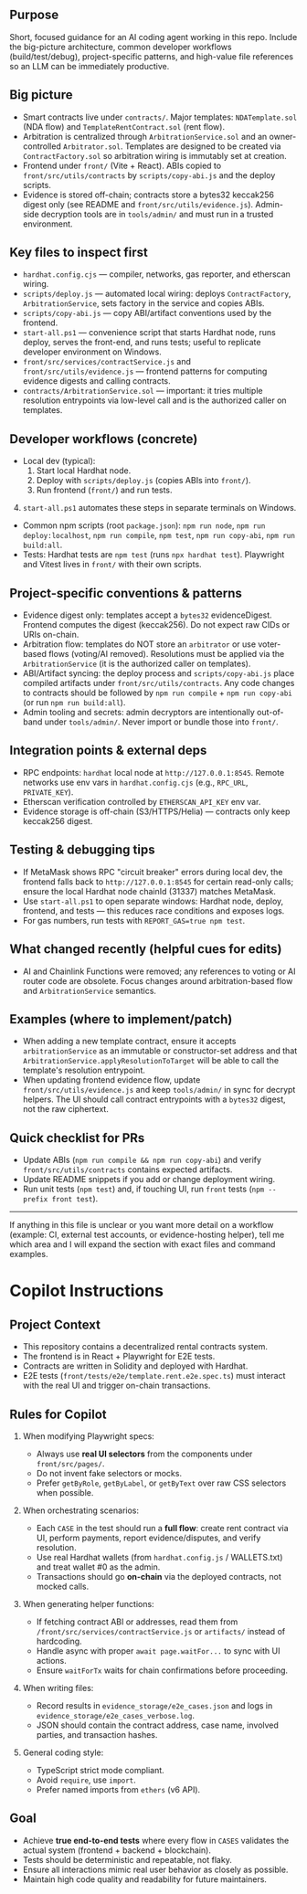 ## Purpose

Short, focused guidance for an AI coding agent working in this repo. Include the big-picture architecture, common developer workflows (build/test/debug), project-specific patterns, and high-value file references so an LLM can be immediately productive.

## Big picture

- Smart contracts live under `contracts/`. Major templates: `NDATemplate.sol` (NDA flow) and `TemplateRentContract.sol` (rent flow).
- Arbitration is centralized through `ArbitrationService.sol` and an owner-controlled `Arbitrator.sol`. Templates are designed to be created via `ContractFactory.sol` so arbitration wiring is immutably set at creation.
- Frontend under `front/` (Vite + React). ABIs copied to `front/src/utils/contracts` by `scripts/copy-abi.js` and the deploy scripts.
- Evidence is stored off-chain; contracts store a bytes32 keccak256 digest only (see README and `front/src/utils/evidence.js`). Admin-side decryption tools are in `tools/admin/` and must run in a trusted environment.

## Key files to inspect first

- `hardhat.config.cjs` — compiler, networks, gas reporter, and etherscan wiring.
- `scripts/deploy.js` — automated local wiring: deploys `ContractFactory`, `ArbitrationService`, sets factory in the service and copies ABIs.
- `scripts/copy-abi.js` — copy ABI/artifact conventions used by the frontend.
- `start-all.ps1` — convenience script that starts Hardhat node, runs deploy, serves the front-end, and runs tests; useful to replicate developer environment on Windows.
- `front/src/services/contractService.js` and `front/src/utils/evidence.js` — frontend patterns for computing evidence digests and calling contracts.
- `contracts/ArbitrationService.sol` — important: it tries multiple resolution entrypoints via low-level call and is the authorized caller on templates.

## Developer workflows (concrete)

- Local dev (typical):
  1. Start local Hardhat node.
  2. Deploy with `scripts/deploy.js` (copies ABIs into `front/`).
  3. Run frontend (`front/`) and run tests.
 4. `start-all.ps1` automates these steps in separate terminals on Windows.
- Common npm scripts (root `package.json`): `npm run node`, `npm run deploy:localhost`, `npm run compile`, `npm test`, `npm run copy-abi`, `npm run build:all`.
- Tests: Hardhat tests are `npm test` (runs `npx hardhat test`). Playwright and Vitest lives in `front/` with their own scripts.

## Project-specific conventions & patterns

- Evidence digest only: templates accept a `bytes32` evidenceDigest. Frontend computes the digest (keccak256). Do not expect raw CIDs or URIs on-chain.
- Arbitration flow: templates do NOT store an `arbitrator` or use voter-based flows (voting/AI removed). Resolutions must be applied via the `ArbitrationService` (it is the authorized caller on templates).
- ABI/Artifact syncing: the deploy process and `scripts/copy-abi.js` place compiled artifacts under `front/src/utils/contracts`. Any code changes to contracts should be followed by `npm run compile` + `npm run copy-abi` (or run `npm run build:all`).
- Admin tooling and secrets: admin decryptors are intentionally out-of-band under `tools/admin/`. Never import or bundle those into `front/`.

## Integration points & external deps

- RPC endpoints: `hardhat` local node at `http://127.0.0.1:8545`. Remote networks use env vars in `hardhat.config.cjs` (e.g., `RPC_URL`, `PRIVATE_KEY`).
- Etherscan verification controlled by `ETHERSCAN_API_KEY` env var.
- Evidence storage is off-chain (S3/HTTPS/Helia) — contracts only keep keccak256 digest.

## Testing & debugging tips

- If MetaMask shows RPC "circuit breaker" errors during local dev, the frontend falls back to `http://127.0.0.1:8545` for certain read-only calls; ensure the local Hardhat node chainId (31337) matches MetaMask.
- Use `start-all.ps1` to open separate windows: Hardhat node, deploy, frontend, and tests — this reduces race conditions and exposes logs.
- For gas numbers, run tests with `REPORT_GAS=true npm test`.

## What changed recently (helpful cues for edits)

- AI and Chainlink Functions were removed; any references to voting or AI router code are obsolete. Focus changes around arbitration-based flow and `ArbitrationService` semantics.

## Examples (where to implement/patch)

- When adding a new template contract, ensure it accepts `arbitrationService` as an immutable or constructor-set address and that `ArbitrationService.applyResolutionToTarget` will be able to call the template's resolution entrypoint.
- When updating frontend evidence flow, update `front/src/utils/evidence.js` and keep `tools/admin/` in sync for decrypt helpers. The UI should call contract entrypoints with a `bytes32` digest, not the raw ciphertext.

## Quick checklist for PRs

- Update ABIs (`npm run compile && npm run copy-abi`) and verify `front/src/utils/contracts` contains expected artifacts.
- Update README snippets if you add or change deployment wiring.
- Run unit tests (`npm test`) and, if touching UI, run `front` tests (`npm --prefix front test`).

---

If anything in this file is unclear or you want more detail on a workflow (example: CI, external test accounts, or evidence-hosting helper), tell me which area and I will expand the section with exact files and command examples.
# Copilot Instructions

## Project Context
- This repository contains a decentralized rental contracts system.
- The frontend is in React + Playwright for E2E tests.
- Contracts are written in Solidity and deployed with Hardhat.
- E2E tests (`front/tests/e2e/template.rent.e2e.spec.ts`) must interact with the real UI and trigger on-chain transactions.

## Rules for Copilot
1. When modifying Playwright specs:
   - Always use **real UI selectors** from the components under `front/src/pages/`.
   - Do not invent fake selectors or mocks.
   - Prefer `getByRole`, `getByLabel`, or `getByText` over raw CSS selectors when possible.

2. When orchestrating scenarios:
   - Each `CASE` in the test should run a **full flow**: create rent contract via UI, perform payments, report evidence/disputes, and verify resolution.
   - Use real Hardhat wallets (from `hardhat.config.js` / WALLETS.txt) and treat wallet #0 as the admin.
   - Transactions should go **on-chain** via the deployed contracts, not mocked calls.

3. When generating helper functions:
   - If fetching contract ABI or addresses, read them from `/front/src/services/contractService.js` or `artifacts/` instead of hardcoding.
   - Handle async with proper `await page.waitFor...` to sync with UI actions.
   - Ensure `waitForTx` waits for chain confirmations before proceeding.

4. When writing files:
   - Record results in `evidence_storage/e2e_cases.json` and logs in `evidence_storage/e2e_cases_verbose.log`.
   - JSON should contain the contract address, case name, involved parties, and transaction hashes.

5. General coding style:
   - TypeScript strict mode compliant.
   - Avoid `require`, use `import`.
   - Prefer named imports from `ethers` (v6 API).

## Goal
- Achieve **true end-to-end tests** where every flow in `CASES` validates the actual system (frontend + backend + blockchain).
- Tests should be deterministic and repeatable, not flaky.
- Ensure all interactions mimic real user behavior as closely as possible.
- Maintain high code quality and readability for future maintainers.